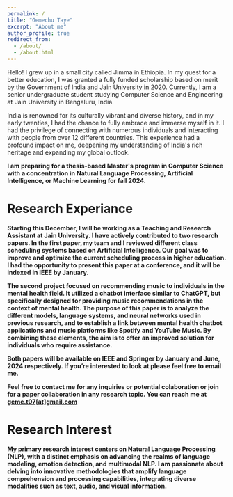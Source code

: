 ```yaml
---
permalink: /
title: "Gemechu Taye"
excerpt: "About me"
author_profile: true
redirect_from: 
  - /about/
  - /about.html
---
```


Hello! I grew up in a small city called Jimma in Ethiopia. In my quest for a better education, I was granted a fully funded scholarship based on merit by the Government of India and Jain University in 2020. Currently, I am a senior undergraduate student studying Computer Science and Engineering at Jain University in Bengaluru, India. 

India is renowned for its culturally vibrant and diverse history, and in my early twenties, I had the chance to fully embrace and immerse myself in it. I had the privilege of connecting with numerous individuals and interacting with people from over 12 different countries. This experience had a profound impact on me, deepening my understanding of India's rich heritage and expanding my global outlook.



<b>I am preparing for a thesis-based Master's program in Computer Science with a concentration in Natural Language Processing, Artificial Intelligence, or Machine Learning for fall 2024.<b>


Research Experiance
======

Starting this December, I will be working as a Teaching and Research Assistant at Jain University. I have actively contributed to two research papers. In the first paper, my team and I reviewed different class scheduling systems based on Artificial Intelligence. Our goal was to improve and optimize the current scheduling process in higher education. I had the opportunity to present this paper at a conference, and it will be indexed in IEEE by January.

The second project focused on recommending music to individuals in the mental health field. It utilized a chatbot interface similar to ChatGPT, but specifically designed for providing music recommendations in the context of mental health. The purpose of this paper is to analyze the different models, language systems, and neural networks used in previous research, and to establish a link between mental health chatbot applications and music platforms like Spotify and YouTube Music. By combining these elements, the aim is to offer an improved solution for individuals who require assistance.

Both papers will be available on IEEE and Springer by January and June, 2024 respectively. If you’re interested to look at please feel free to email me.


<b>Feel free to contact me for any inquiries or potential colaboration or join for a paper collaboration in any research topic. You can reach me at [geme.t07[at]gmail.com](geme.t07@gmail.com) <b>



Research Interest
======
My primary research interest centers on Natural Language Processing (NLP), with a distinct emphasis on advancing the realms of language modeling, emotion detection, and multimodal NLP. I am passionate about delving into innovative methodologies that amplify language comprehension and processing capabilities, integrating diverse modalities such as text, audio, and visual information.

